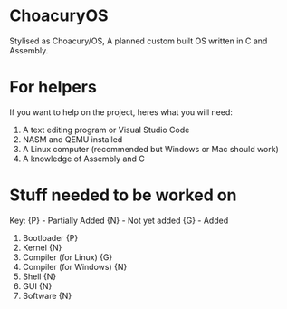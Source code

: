 # ChoacuryOS
Stylised as Choacury/OS, A planned custom built OS written in C and Assembly.

# For helpers
If you want to help on the project, heres what you will need:
1. A text editing program or Visual Studio Code
2. NASM and QEMU installed
3. A Linux computer (recommended but Windows or Mac should work)
4. A knowledge of Assembly and C

# Stuff needed to be worked on

Key:
{P} - Partially Added
{N} - Not yet added
{G} - Added

1. Bootloader {P}
2. Kernel {N}
3. Compiler (for Linux) {G}
4. Compiler (for Windows) {N}
5. Shell {N}
6. GUI {N}
7. Software {N}
